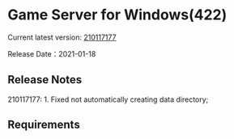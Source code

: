 Game Server for Windows(422)
===============
Current latest version: [210117177](https://github.com/amusegame/v422/releases/download/210117177/v422-210117177.github.7z)

Release Date：2021-01-18

Release Notes
-----------------------------------
210117177:
	1. Fixed not automatically creating data directory; 


Requirements
-----------------------------------